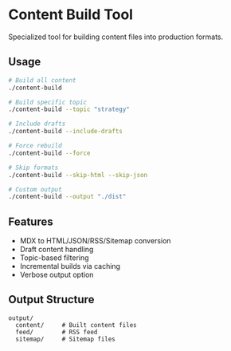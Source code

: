 # Content Build Tool

Specialized tool for building content files into production formats.

## Usage

```bash
# Build all content
./content-build

# Build specific topic
./content-build --topic "strategy"

# Include drafts
./content-build --include-drafts

# Force rebuild
./content-build --force

# Skip formats
./content-build --skip-html --skip-json

# Custom output
./content-build --output "./dist"
```

## Features

- MDX to HTML/JSON/RSS/Sitemap conversion
- Draft content handling
- Topic-based filtering
- Incremental builds via caching
- Verbose output option

## Output Structure

```
output/
  content/     # Built content files
  feed/        # RSS feed
  sitemap/     # Sitemap files
```
